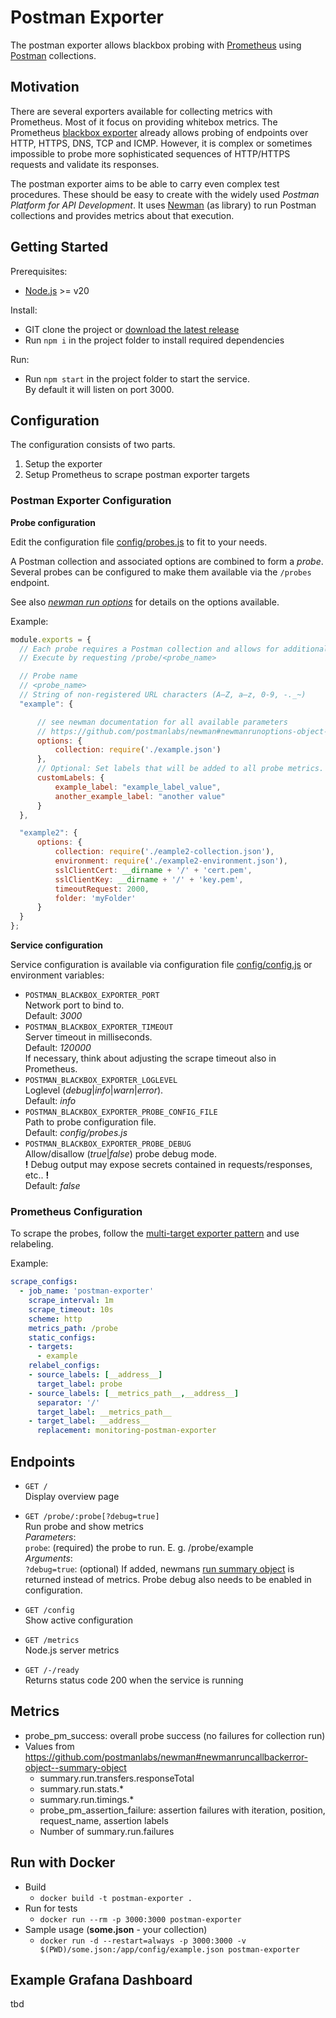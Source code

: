 # Postman Exporter

The postman exporter allows blackbox probing with [Prometheus](https://prometheus.io/) using [Postman](https://www.postman.com/) collections.

## Motivation

There are several exporters available for collecting metrics with Prometheus. Most of it focus on providing whitebox metrics. The Prometheus [blackbox exporter](https://github.com/prometheus/blackbox_exporter) already allows probing of endpoints over HTTP, HTTPS, DNS, TCP and ICMP. However, it is complex or sometimes impossible to probe more sophisticated sequences of HTTP/HTTPS requests and validate its responses.

The postman exporter aims to be able to carry even complex test procedures. These should be easy to create with the widely used *Postman Platform for API Development*. It uses [Newman](https://github.com/postmanlabs/newman) (as library) to run Postman collections and provides metrics about that execution.

## Getting Started

Prerequisites:

* [Node.js](https://nodejs.org/) >= v20

Install: 

* GIT clone the project or [download the latest release](https://github.com/hudeldudel/postman-exporter/releases)
* Run `npm i` in the project folder to install required dependencies

Run: 

* Run `npm start` in the project folder to start the service.  
By default it will listen on port 3000.

## Configuration

The configuration consists of two parts.

1. Setup the exporter
2. Setup Prometheus to scrape postman exporter targets 

### Postman Exporter Configuration

**Probe configuration**

Edit the configuration file [config/probes.js](config/probes.js) to fit to your needs.

A Postman collection and associated options are combined to form a *probe*. Several probes can be configured to make them available via the `/probes` endpoint.

See also *[newman run options](https://github.com/postmanlabs/newman#newmanrunoptions-object--callback-function--run-eventemitter)* for details on the options available.

Example:

```javascript
module.exports = {
  // Each probe requires a Postman collection and allows for additional options. 
  // Execute by requesting /probe/<probe_name>

  // Probe name
  // <probe_name>
  // String of non-registered URL characters (A–Z, a–z, 0-9, -._~)
  "example": {

      // see newman documentation for all available parameters
      // https://github.com/postmanlabs/newman#newmanrunoptions-object--callback-function--run-eventemitter
      options: {
          collection: require('./example.json')
      },
      // Optional: Set labels that will be added to all probe metrics.
      customLabels: {
          example_label: "example_label_value",
          another_example_label: "another value"
      }
  },

  "example2": {
      options: {
          collection: require('./eample2-collection.json'),
          environment: require('./example2-environment.json'),
          sslClientCert: __dirname + '/' + 'cert.pem',
          sslClientKey: __dirname + '/' + 'key.pem',
          timeoutRequest: 2000,
          folder: 'myFolder'
      }
  }
};
```


**Service configuration**

Service configuration is available via configuration file [config/config.js](config/config.js) or environment variables:

* `POSTMAN_BLACKBOX_EXPORTER_PORT`\
Network port to bind to.\
Default: *3000*
* `POSTMAN_BLACKBOX_EXPORTER_TIMEOUT`\
Server timeout in milliseconds.\
Default: *120000*\
If necessary, think about adjusting the scrape timeout also in Prometheus.
* `POSTMAN_BLACKBOX_EXPORTER_LOGLEVEL`\
Loglevel (*debug*|*info*|*warn*|*error*).\
Default: *info*
* `POSTMAN_BLACKBOX_EXPORTER_PROBE_CONFIG_FILE`\
Path to probe configuration file.\
Default: *config/probes.js*
* `POSTMAN_BLACKBOX_EXPORTER_PROBE_DEBUG`\
Allow/disallow (*true*|*false*) probe debug mode.\
**!** Debug output may expose secrets contained in requests/responses, etc.. **!**\
Default: *false*

### Prometheus Configuration

To scrape the probes, follow the [multi-target exporter pattern](https://prometheus.io/docs/guides/multi-target-exporter/) and use relabeling.

Example:

```yaml
scrape_configs:
  - job_name: 'postman-exporter'
    scrape_interval: 1m
    scrape_timeout: 10s
    scheme: http
    metrics_path: /probe
    static_configs:
    - targets:
      - example
    relabel_configs:
    - source_labels: [__address__]
      target_label: probe
    - source_labels: [__metrics_path__,__address__]
      separator: '/'
      target_label: __metrics_path__
    - target_label: __address__
      replacement: monitoring-postman-exporter
```

## Endpoints

* `GET /`\
Display overview page

* `GET /probe/:probe[?debug=true]`\
Run probe and show metrics\
*Parameters*:\
`probe`: (required) the probe to run. E. g. /probe/example\
*Arguments*:\
`?debug=true`: (optional) If added, newmans [run summary object](https://github.com/postmanlabs/newman#newmanruncallbackerror-object--summary-object) is returned instead of metrics. Probe debug also needs to be enabled in configuration.

* `GET /config`\
Show active configuration

* `GET /metrics`\
Node.js server metrics

* `GET /-/ready`\
Returns status code 200 when the service is running


## Metrics

* probe_pm_success: overall probe success (no failures for collection run)
* Values from https://github.com/postmanlabs/newman#newmanruncallbackerror-object--summary-object
  * summary.run.transfers.responseTotal
  * summary.run.stats.*
  * summary.run.timings.*
  * probe_pm_assertion_failure: assertion failures with iteration, position, request_name, assertion labels
  * Number of summary.run.failures


## Run with Docker

* Build
  * `docker build -t postman-exporter .`
* Run for tests
  * `docker run --rm -p 3000:3000 postman-exporter`
* Sample usage (**some.json** - your collection)
  * `docker run -d --restart=always -p 3000:3000 -v $(PWD)/some.json:/app/config/example.json postman-exporter`


## Example Grafana Dashboard

tbd
